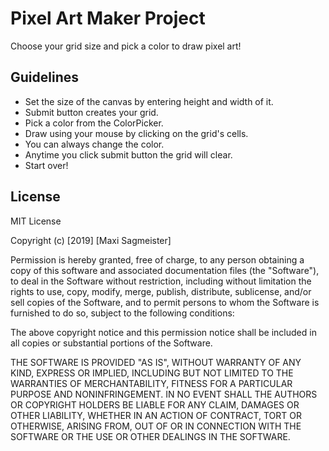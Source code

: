 # Pixel Art Maker Project

Choose your grid size and pick a color to draw pixel art!

## Guidelines

* Set the size of the canvas by entering height and width of it.
* Submit button creates your grid.
* Pick a color from the ColorPicker.
* Draw using your mouse by clicking on the grid's cells.
* You can always change the color.
* Anytime you click submit button the grid will clear.
* Start over!


## License

MIT License

Copyright (c) [2019] [Maxi Sagmeister]

Permission is hereby granted, free of charge, to any person obtaining a copy
of this software and associated documentation files (the "Software"), to deal
in the Software without restriction, including without limitation the rights
to use, copy, modify, merge, publish, distribute, sublicense, and/or sell
copies of the Software, and to permit persons to whom the Software is
furnished to do so, subject to the following conditions:

The above copyright notice and this permission notice shall be included in all
copies or substantial portions of the Software.

THE SOFTWARE IS PROVIDED "AS IS", WITHOUT WARRANTY OF ANY KIND, EXPRESS OR
IMPLIED, INCLUDING BUT NOT LIMITED TO THE WARRANTIES OF MERCHANTABILITY,
FITNESS FOR A PARTICULAR PURPOSE AND NONINFRINGEMENT. IN NO EVENT SHALL THE
AUTHORS OR COPYRIGHT HOLDERS BE LIABLE FOR ANY CLAIM, DAMAGES OR OTHER
LIABILITY, WHETHER IN AN ACTION OF CONTRACT, TORT OR OTHERWISE, ARISING FROM,
OUT OF OR IN CONNECTION WITH THE SOFTWARE OR THE USE OR OTHER DEALINGS IN THE
SOFTWARE.
